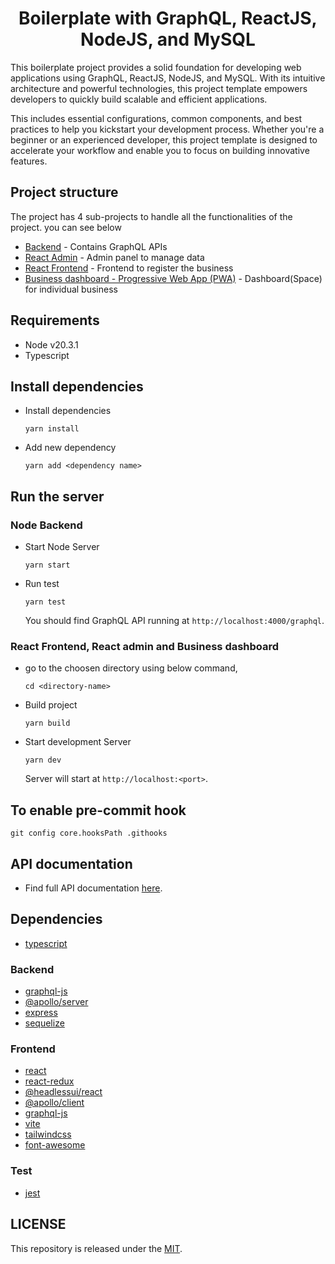 <h1 align="center"><strong>Boilerplate with GraphQL, ReactJS, NodeJS, and MySQL</strong></h1>

This boilerplate project provides a solid foundation for developing web applications using GraphQL, ReactJS, NodeJS, and MySQL. With its intuitive architecture and powerful technologies, this project template empowers developers to quickly build scalable and efficient applications.

This includes essential configurations, common components, and best practices to help you kickstart your development process. Whether you're a beginner or an experienced developer, this project template is designed to accelerate your workflow and enable you to focus on building innovative features.

## Project structure

The project has 4 sub-projects to handle all the functionalities of the project. you can see below

- [Backend](https://github.com/canopas/omniDashboard/tree/main/backend) - Contains GraphQL APIs
- [React Admin](https://github.com/canopas/omniDashboard/tree/main/react-admin) - Admin panel to manage data
- [React Frontend](https://github.com/canopas/omniDashboard/tree/main/react-frontend) - Frontend to register the business
- [Business dashboard - Progressive Web App (PWA)](https://github.com/canopas/omniDashboard/tree/main/business-dashboard) - Dashboard(Space) for individual business

## Requirements

- Node v20.3.1
- Typescript

## Install dependencies

- Install dependencies

  ```
  yarn install
  ```

- Add new dependency

  ```
  yarn add <dependency name>
  ```

## Run the server

### Node Backend

- Start Node Server

  ```
  yarn start
  ```

- Run test

  ```
  yarn test
  ```

  You should find GraphQL API running at `http://localhost:4000/graphql`.

### React Frontend, React admin and Business dashboard

- go to the choosen directory using below command,

  ```
  cd <directory-name>
  ```

- Build project

  ```
  yarn build
  ```

- Start development Server

  ```
  yarn dev
  ```

  Server will start at `http://localhost:<port>`.

## To enable pre-commit hook

```
git config core.hooksPath .githooks
```

## API documentation

- Find full API documentation [here](https://github.com/canopas/omniDashboard/blob/main/backend/README.md).

## Dependencies

- [typescript](https://www.typescriptlang.org/)

### Backend

- [graphql-js](https://github.com/graphql/graphql-js)
- [@apollo/server](https://www.apollographql.com/docs/apollo-server/)
- [express](https://expressjs.com/)
- [sequelize](https://sequelize.org/docs/v6/getting-started/)

### Frontend

- [react](https://react.dev/learn)
- [react-redux](https://react-redux.js.org/)
- [@headlessui/react](https://headlessui.com/)
- [@apollo/client](https://www.apollographql.com/docs/react/)
- [graphql-js](https://github.com/graphql/graphql-js)
- [vite](https://vitejs.dev/guide/)
- [tailwindcss](https://tailwindcss.com/docs/guides/create-react-app)
- [font-awesome](https://fontawesome.com/v5/docs/web/use-with/react)

### Test

- [jest](https://github.com/jestjs/jest)

## LICENSE

This repository is released under the [MIT](https://github.com/canopas/omnidashboard/blob/main/LICENSE.md).
